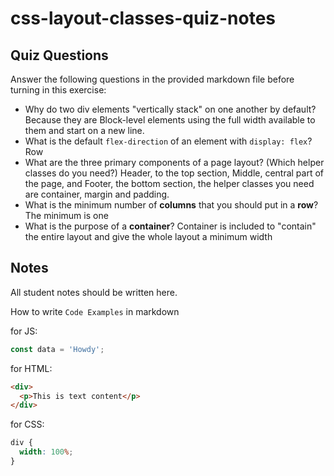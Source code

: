 # css-layout-classes-quiz-notes

## Quiz Questions

Answer the following questions in the provided markdown file before turning in this exercise:

- Why do two div elements "vertically stack" on one another by default?
  Because they are Block-level elements using the full width available to them and start on a new line.
- What is the default `flex-direction` of an element with `display: flex`?
  Row
- What are the three primary components of a page layout? (Which helper classes do you need?)
  Header, to the top section, Middle, central part of the page, and Footer, the bottom section, the helper classes you need are container, margin and padding.
- What is the minimum number of **columns** that you should put in a **row**?
  The minimum is one
- What is the purpose of a **container**?
  Container is included to "contain" the entire layout and give the whole layout a minimum width

## Notes

All student notes should be written here.

How to write `Code Examples` in markdown

for JS:

```javascript
const data = 'Howdy';
```

for HTML:

```html
<div>
  <p>This is text content</p>
</div>
```

for CSS:

```css
div {
  width: 100%;
}
```
